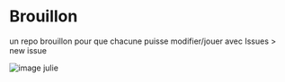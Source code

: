 # Brouillon
un repo brouillon pour que chacune puisse modifier/jouer avec
Issues > new issue

![image julie](https://encrypted-tbn0.gstatic.com/images?q=tbn:ANd9GcRETqyVbj5ptJxHuaUr1oOByWU9fzR7AHdklg&usqp=CAU)

